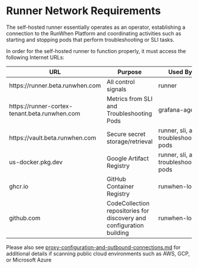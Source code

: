# Runner Network Requirements

The self-hosted runner essentially operates as an operator, establishing a connection to the RunWhen Platform and coordinating activities such as starting and stopping pods that perform troubleshooting or SLI tasks.&#x20;

In order for the self-hosted runner to function properly, it must access the following Internet URLs:&#x20;

<table><thead><tr><th width="304">URL</th><th width="250">Purpose</th><th>Used By</th></tr></thead><tbody><tr><td>https://runner.beta.runwhen.com</td><td>All control signals</td><td>runner</td></tr><tr><td>https://runner-cortex-tenant.beta.runwhen.com</td><td>Metrics from SLI and Troubleshooting Pods</td><td>grafana-agent</td></tr><tr><td>https://vault.beta.runwhen.com</td><td>Secure secret storage/retrieval </td><td>runner, sli, and troubleshooting pods</td></tr><tr><td>us-docker.pkg.dev</td><td>Google Artifact Registry</td><td>runner, sli, and troubleshooting pods</td></tr><tr><td>ghcr.io</td><td>GitHub Container Registry</td><td>runwhen-local</td></tr><tr><td>github.com</td><td>CodeCollection repositories for discovery  and configuration building</td><td>runwhen-local</td></tr></tbody></table>

Please also see [proxy-configuration-and-outbound-connections.md](../../user\_guide-advanced\_configuration/proxy-configuration-and-outbound-connections.md "mention") for additional details if scanning public cloud environments such as AWS, GCP, or Microsoft Azure&#x20;
